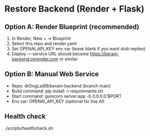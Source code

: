 # Restore Backend (Render + Flask)

## Option A: Render Blueprint (recommended)
1) In Render, New + → Blueprint
2) Select this repo and render.yaml
3) Set OPENAI_API_KEY env var (leave blank if you want stub replies)
4) Deploy — service URL should become https://berani-backend.onrender.com or similar

## Option B: Manual Web Service
- Repo: drOngLai89/berani-backend (branch main)
- Build command: pip install -r requirements.txt
- Start command: gunicorn server:app -b 0.0.0.0:$PORT
- Env var: OPENAI_API_KEY (optional for live AI)

## Health check
./scripts/healthcheck.sh
